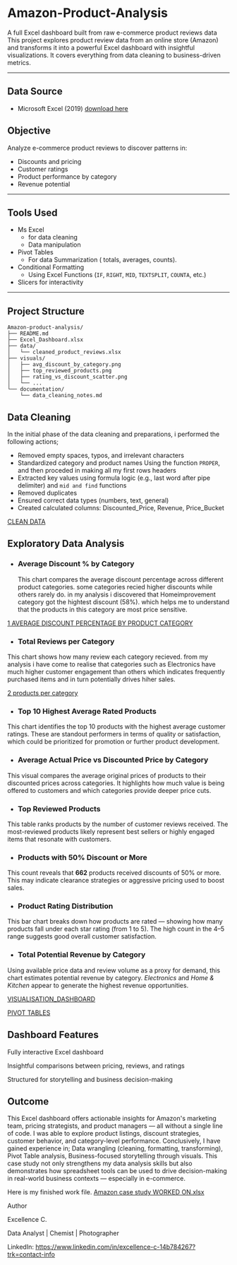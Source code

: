 # Amazon-Product-Analysis
A full Excel dashboard built from raw e-commerce product reviews data
This project explores product review data from an online store (Amazon) and transforms it into a powerful Excel dashboard with insightful visualizations. It covers everything from data cleaning to business-driven metrics.

---

## Data Source
- Microsoft Excel (2019) [download here](https://www.microsoft.com/en-ng)

## Objective

Analyze e-commerce product reviews to discover patterns in:
- Discounts and pricing
- Customer ratings
- Product performance by category
- Revenue potential
  
---

## Tools Used
- Ms Excel
    - for data cleaning
    - Data manipulation
- Pivot Tables
     - For data Summarization ( totals, averages, counts).
- Conditional Formatting
    - Using Excel Functions (`IF`, `RIGHT`, `MID`, `TEXTSPLIT`, `COUNTA`, etc.)
- Slicers for interactivity

---

## Project Structure

```
Amazon-product-analysis/
├── README.md
├── Excel_Dashboard.xlsx
├── data/
│   └── cleaned_product_reviews.xlsx
├── visuals/
│   ├── avg_discount_by_category.png
│   ├── top_reviewed_products.png
│   ├── rating_vs_discount_scatter.png
│   └── ...
└── documentation/
    └── data_cleaning_notes.md
```

## Data Cleaning 
In the initial phase of the data cleaning and preparations, i performed the following actions;
   - Removed empty spaces, typos, and irrelevant characters
   - Standardized category and product names Using the function `PROPER`, and then proceded in making all my first rows headers
   - Extracted key values using formula logic (e.g., last word after pipe delimiter) and `mid and find` functions
   - Removed duplicates
   - Ensured correct data types (numbers, text, general)
   - Created calculated columns: Discounted_Price, Revenue, Price_Bucket

[CLEAN DATA](https://github.com/user-attachments/assets/ce16cfd2-f346-453b-93b9-71194e7b686b)


## Exploratory Data Analysis
- ### Average Discount % by Category
  
    This chart compares the average discount percentage across different product categories. some categories recied higher discounts while others rarely do. in my analysis i discovered that Homeimprovement category got the hightest discount (58%). which helps me to understand that the products in this category are most price sensitive.
  
[1  AVERAGE DISCOUNT PERCENTAGE BY PRODUCT CATEGORY](https://github.com/user-attachments/assets/9ee0906c-68f2-4dbf-9804-957333d822dc)

-  ### Total Reviews per Category

  This chart shows how many review each category recieved. from my analysis i have come to realise that categories such as Electronics have much higher customer engagement than  others which indicates frequently purchased items and in turn potentially drives hiher sales.
  
[2 products per category](https://github.com/user-attachments/assets/85dae2cb-deea-47f7-9c2f-f6d096f181f5)

- ### Top 10 Highest Average Rated Products

This chart identifies the top 10 products with the highest average customer ratings. These are standout performers in terms of quality or satisfaction, which could be prioritized for promotion or further product development.

- ### Average Actual Price vs Discounted Price by Category

This visual compares the average original prices of products to their discounted prices across categories. It highlights how much value is being offered to customers and which categories provide deeper price cuts.


- ### Top Reviewed Products

This table ranks products by the number of customer reviews received. The most-reviewed products likely represent best sellers or highly engaged items that resonate with customers.

-  ### Products with 50% Discount or More

This count reveals that **662** products received discounts of 50% or more. This may indicate clearance strategies or aggressive pricing used to boost sales.


- ### Product Rating Distribution

This bar chart breaks down how products are rated — showing how many products fall under each star rating (from 1 to 5). The  high count in the 4–5 range suggests good overall customer satisfaction.


- ### Total Potential Revenue by Category

Using available price data and review volume as a proxy for demand, this chart estimates potential revenue by category. *Electronics* and *Home & Kitchen* appear to generate the highest revenue opportunities.
  
[VISUALISATION_DASHBOARD](https://github.com/user-attachments/assets/ae9d4fb5-62de-4144-9658-ade9645c177e)

[PIVOT TABLES](https://github.com/user-attachments/assets/ca5a2aad-ad4d-4762-a3c8-c6255953f5d6)



## Dashboard Features
Fully interactive Excel dashboard

Insightful comparisons between pricing, reviews, and ratings

Structured for storytelling and business decision-making

## Outcome

This Excel dashboard offers actionable insights for Amazon's marketing team, pricing strategists, and product managers — all without a single line of code.  I was able to explore product listings, discount strategies, customer behavior, and category-level performance. 
Conclusively, I have gained experience in; Data wrangling (cleaning, formatting, transforming), Pivot Table analysis, Business-focused storytelling through visuals. This case study not only strengthens my data analysis skills but also demonstrates how spreadsheet tools can be used to drive decision-making in real-world business contexts — especially in e-commerce.

Here is my finished work file. 
[Amazon case study WORKED ON.xlsx](https://github.com/user-attachments/files/21068573/Amazon.case.study.WORKED.ON.xlsx)


Author

Excellence C.

Data Analyst | Chemist | Photographer

LinkedIn: https://www.linkedin.com/in/excellence-c-14b784267?trk=contact-info
